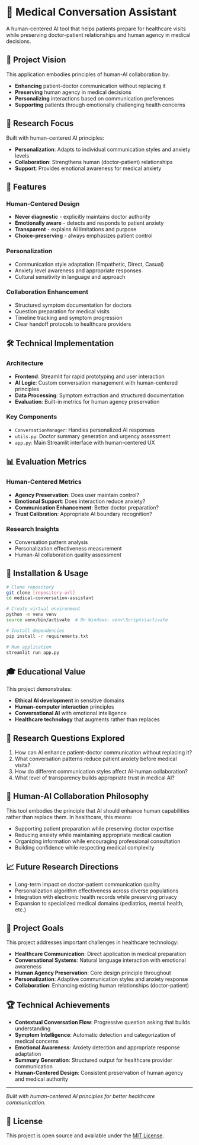 # 🏥 Medical Conversation Assistant

A human-centered AI tool that helps patients prepare for healthcare visits while preserving doctor-patient relationships and human agency in medical decisions.

## 🎯 Project Vision

This application embodies principles of human-AI collaboration by:
- **Enhancing** patient-doctor communication without replacing it
- **Preserving** human agency in medical decisions
- **Personalizing** interactions based on communication preferences
- **Supporting** patients through emotionally challenging health concerns

## 🔬 Research Focus

Built with human-centered AI principles:
- **Personalization**: Adapts to individual communication styles and anxiety levels
- **Collaboration**: Strengthens human (doctor-patient) relationships
- **Support**: Provides emotional awareness for medical anxiety

## 🚀 Features

### Human-Centered Design
- **Never diagnostic** - explicitly maintains doctor authority
- **Emotionally aware** - detects and responds to patient anxiety
- **Transparent** - explains AI limitations and purpose
- **Choice-preserving** - always emphasizes patient control

### Personalization
- Communication style adaptation (Empathetic, Direct, Casual)
- Anxiety level awareness and appropriate responses
- Cultural sensitivity in language and approach

### Collaboration Enhancement
- Structured symptom documentation for doctors
- Question preparation for medical visits
- Timeline tracking and symptom progression
- Clear handoff protocols to healthcare providers

## 🛠️ Technical Implementation

### Architecture
- **Frontend**: Streamlit for rapid prototyping and user interaction
- **AI Logic**: Custom conversation management with human-centered principles
- **Data Processing**: Symptom extraction and structured documentation
- **Evaluation**: Built-in metrics for human agency preservation

### Key Components
- `ConversationManager`: Handles personalized AI responses
- `utils.py`: Doctor summary generation and urgency assessment
- `app.py`: Main Streamlit interface with human-centered UX

## 📊 Evaluation Metrics

### Human-Centered Metrics
- **Agency Preservation**: Does user maintain control?
- **Emotional Support**: Does interaction reduce anxiety?
- **Communication Enhancement**: Better doctor preparation?
- **Trust Calibration**: Appropriate AI boundary recognition?

### Research Insights
- Conversation pattern analysis
- Personalization effectiveness measurement
- Human-AI collaboration quality assessment

## 🔧 Installation & Usage

```bash
# Clone repository
git clone [repository-url]
cd medical-conversation-assistant

# Create virtual environment
python -m venv venv
source venv/bin/activate  # On Windows: venv\Scripts\activate

# Install dependencies
pip install -r requirements.txt

# Run application
streamlit run app.py
```

## 🎓 Educational Value

This project demonstrates:
- **Ethical AI development** in sensitive domains
- **Human-computer interaction** principles
- **Conversational AI** with emotional intelligence
- **Healthcare technology** that augments rather than replaces

## 🔬 Research Questions Explored

1. How can AI enhance patient-doctor communication without replacing it?
2. What conversation patterns reduce patient anxiety before medical visits?
3. How do different communication styles affect AI-human collaboration?
4. What level of transparency builds appropriate trust in medical AI?

## 🤝 Human-AI Collaboration Philosophy

This tool embodies the principle that AI should enhance human capabilities rather than replace them. In healthcare, this means:
- Supporting patient preparation while preserving doctor expertise
- Reducing anxiety while maintaining appropriate medical caution
- Organizing information while encouraging professional consultation
- Building confidence while respecting medical complexity

## 📈 Future Research Directions

- Long-term impact on doctor-patient communication quality
- Personalization algorithm effectiveness across diverse populations
- Integration with electronic health records while preserving privacy
- Expansion to specialized medical domains (pediatrics, mental health, etc.)

## 🎯 Project Goals

This project addresses important challenges in healthcare technology:
- **Healthcare Communication**: Direct application in medical preparation
- **Conversational Systems**: Natural language interaction with emotional awareness
- **Human Agency Preservation**: Core design principle throughout
- **Personalization**: Adaptive communication styles and anxiety response
- **Collaboration**: Enhancing existing human relationships (doctor-patient)

## 🏆 Technical Achievements

- **Contextual Conversation Flow**: Progressive question asking that builds understanding
- **Symptom Intelligence**: Automatic detection and categorization of medical concerns
- **Emotional Awareness**: Anxiety detection and appropriate response adaptation
- **Summary Generation**: Structured output for healthcare provider communication
- **Human-Centered Design**: Consistent preservation of human agency and medical authority

---

*Built with human-centered AI principles for better healthcare communication.*

## 📝 License

This project is open source and available under the [MIT License](LICENSE).